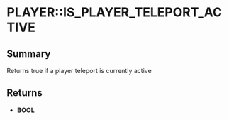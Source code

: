 # PLAYER::IS_PLAYER_TELEPORT_ACTIVE

## Summary
Returns true if a player teleport is currently active

## Returns
* **BOOL**